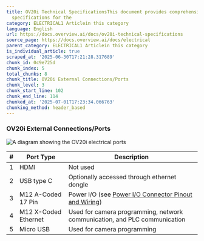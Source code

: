 ```yaml
---
title: OV20i Technical SpecificationsThis document provides comprehensive technical
  specifications for the
category: ELECTRICAL1 Articlein this category
language: English
url: https://docs.overview.ai/docs/ov20i-technical-specifications
source_page: https://docs.overview.ai/docs/electrical
parent_category: ELECTRICAL1 Articlein this category
is_individual_article: true
scraped_at: '2025-06-30T17:21:28.317689'
chunk_id: 0c9e725d
chunk_index: 5
total_chunks: 8
chunk_title: OV20i External Connections/Ports
chunk_level: 3
chunk_start_line: 102
chunk_end_line: 114
chunked_at: '2025-07-01T17:23:34.066763'
chunking_method: header_based
---
```


### OV20i External Connections/Ports

![A diagram showing the OV20i electrical ports](https://cdn.document360.io/863daf20-40fe-49e9-9c91-e3c6cfba55d1/Images/Documentation/image\(3\).png)

\#| Port Type| Description  
---|---|---  
1| HDMI| Not used  
2| USB type C| Optionally accessed through ethernet dongle  
3| M12 A-Coded 17 Pin| Power I/O \(see [Power I/O Connector Pinout and Wiring](/v1/docs/electrical-and-communication#power-io-connector-pinout-and-wiring)\)  
4| M12 X-Coded Ethernet| Used for camera programming, network communication, and PLC communication  
5| Micro USB| Used for camera programming  
  